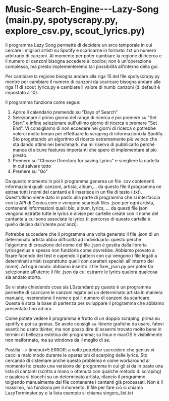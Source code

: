 # Music-Search-Engine---Lazy-Song  (main.py, spotyscrapy.py, explore_csv.py, scout_lyrics.py)
Il programma Lazy Song permette di decidere un arco temporale in cui cercare i migliori artisti su Spotify e scaricarne in formato .txt un numero arbitrario di canzoni. Al momento per poter cambiare la regione di ricerca e il numero di canzoni bisogna accedere al codice; non è un'operazione complessa, ma presto implementeremo tali possibilità all'interno della gui.

Per cambiare la regione bisogna andare alla riga 15 del file spotyscrapy.py mentre per cambiare il numero di canzoni da scaricare bisogna andare alla riga 11 di scout_lyrics.py e cambiare il valore di numb_canzoni (di default è impostato a 10).

Il programma funziona come segue:
1. Aprire il calendario premendo su "Days of Search"
2. Selezionare il primo giorno del range di ricerca e poi premere su "Set Start" e infine selezionare sull'utlimo giorno di ricerca e premere "Set End". Vi consigliamo di non eccedere nei giorni di ricerca o potrebbe volerci molto tempo per effettuare lo scraping di informazioni da Spotify. Sto progettando un algoritmo di ricerca estremamente più veloce che sta dando ottimi nei benchmark, ma mi riservo di pubblicarlo perché manca di alcune features importanti che spero di implementare al più presto.
3. Premere su "Choose Directory for saving Lyrics" e scegliere la cartella in cui salvare tutto
4. Premere su "Go"

Da questo momento in poi il programma generea un file .csv contenenti informazioni quali: canzoni, artista, album,... da questo file il programma ne estrae tutti i nomi dei cantanti e li inserisce in un file di testo (.txt). Quest'utlimo viene dato in pasto alla parte di programma che si interfaccia con la API di Genius.com e vengono scaricati files .json per ogni artista, contenenti informazioni quali: bio, album, lyrics, ... da questi file json vengono estratte tutte le lyrics e divise per cartelle create con il nome del cantante a cui sono associate le lyrics (il percorso di queste cartelle è quello deciso dall'utente poc'anzi).

Potrebbe succedere che il programma una volta generato il file .json di un determinato artista abbia difficoltà ad individuarlo: questo perché l'algoritmo di creazione del nome del file .json è gestita dalla libreria lyricsgenius e spesso non funziona come dovrebbe. Abbiamo provato a fixare facendo dei test e capendo il pattern con cui vengono i file legati a determinati artisti (soprattutto quelli con caratteri speciali all'interno del nome). Ad ogni modo: abbiamo inserito il file fixer_json.py per poter far selezionare all'utente il file .json da cui estrarre le lyrics qualora qualcosa sia andato storto.

Se vi state chiedendo cosa sia LSstandard.py questo è un programma permette di scaricare le canzoni legate ad un determinato artista in maniera manuale, inserendone il nome e poi il numero di canzoni da scaricare. Questa è stata la base di partenza per sviluppare il programma che abbiamo presentato fino ad ora.

Come potete vedere il programma è frutto di un doppio scraping: prima su spotify e poi su genius. Se avete consigli su librerie grafiche da usare, fatevi avanti: ho usato tkinter, ma non posso dire di essermi trovato molto bene in termini di bellezza estetica del programma; su linux e macOS è visibilmente non malformato, ma su windows da il meglio di se.

Postilla --> timeout=5 ERROR: a volte potrebbe succedere che genius vi cacci a malo modo durante le operazioni di scarping delle lyrics. Sto cercando di sistemare anche questo problema e come workaround al momento ho creato una versione del programma in cui gli si da in pasto una lista di cantanti (scritta a mano o ottenuta con qualche metodo di scraping) e qualora si blocchi su un determinato artista, rilancio il programmo tolgiendo manualmente dal file contenente i cantanti già processati. Non è il massimo, ma funziona per il momento. Il file per fare ciò si chiama LazyTerminator.py e la lista esempio si chiama singers_list.txt
